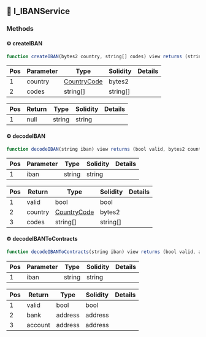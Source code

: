## 📜 I_IBANService

### Methods

#### ⚙️ __createIBAN__
```js
function createIBAN(bytes2 country, string[] codes) view returns (string)
```
| Pos | Parameter | Type | Solidity | Details |
| --- | --- | --- | --- | --- |
|1 | country | [CountryCode](./api-t-CountryCode.md) | bytes2 |  |
|2 | codes | string[] | string[] |  |


| Pos | Return | Type | Solidity | Details |
| --- | --- | --- | --- | --- |
|1 | null | string | string |  |


#### ⚙️ __decodeIBAN__
```js
function decodeIBAN(string iban) view returns (bool valid, bytes2 country, string[] codes)
```
| Pos | Parameter | Type | Solidity | Details |
| --- | --- | --- | --- | --- |
|1 | iban | string | string |  |


| Pos | Return | Type | Solidity | Details |
| --- | --- | --- | --- | --- |
|1 | valid | bool | bool |  |
|2 | country | [CountryCode](./api-t-CountryCode.md) | bytes2 |  |
|3 | codes | string[] | string[] |  |


#### ⚙️ __decodeIBANToContracts__
```js
function decodeIBANToContracts(string iban) view returns (bool valid, address bank, address account)
```
| Pos | Parameter | Type | Solidity | Details |
| --- | --- | --- | --- | --- |
|1 | iban | string | string |  |


| Pos | Return | Type | Solidity | Details |
| --- | --- | --- | --- | --- |
|1 | valid | bool | bool |  |
|2 | bank | address | address |  |
|3 | account | address | address |  |


